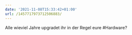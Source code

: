 ```yaml
---
date: '2021-11-08T15:33:42+01:00'
url: /1457717973712506883/
---
```

Alle wieviel Jahre upgradet ihr in der Regel eure #Hardware?
